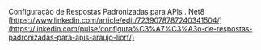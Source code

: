 Configuração de Respostas Padronizadas para APIs . Net8
[https://www.linkedin.com/article/edit/7239078787240341504/](https://linkedin.com/pulse/configura%C3%A7%C3%A3o-de-respostas-padronizadas-para-apis-araujo-liorf/)
